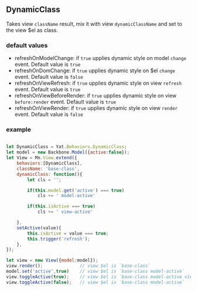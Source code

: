 ## DynamicClass
Takes view `className` result, mix it with view `dynamicClassName` and set to the view $el as class.

### default values
* refreshOnModelChange: if `true` upplies dynamic style on model `change` event. Default value is `true`
* refreshOnDomChange: if `true` upplies dynamic style on $el `change` event. Default value is `false`
* refreshOnViewRefresh: if `true` upplies dynamic style on view `refresh` event. Default value is `true`
* refreshOnViewBeforeRender: if `true` upplies dynamic style on view `before:render` event. Default value is `true`
* refreshOnViewRender: if `true` upplies dynamic style on view `render` event. Default value is `false`

### example
```js

let DynamicClass = Yat.Behaviors.DynamicClass;
let model = new Backbone.Model({active:false});
let View = Mn.View.extend({
	behaviors:[DynamicClass],
	className: 'base-class',
	dynamicClass: function(){
		let cls = '';

		if(this.model.get('active') === true)
			cls += ' model-active'

		if(this.isActive === true)
			cls += ' view-active'

	},
	setActive(value){
		this.isActive = value === true;
		this.trigger('refresh');
	},	
});

let view = new View({model:model});
view.render(); 				// view $el is `base-class`
model.set('active',true)	// view $el is `base-class model-active`
view.toggleActive(true);	// view $el is `base-class model-active view-active`
view.toggleActive(false);	// view $el is `base-class model-active`


```
